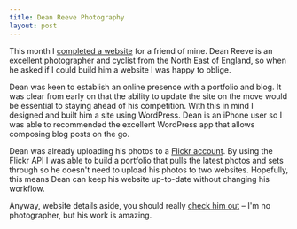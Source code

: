 ```yaml
---
title: Dean Reeve Photography
layout: post
---
```


This month I [completed a website][dean-link] for a friend of mine. Dean Reeve is an excellent photographer and cyclist from the North East of England, so when he asked if I could build him a website I was happy to oblige.

Dean was keen to establish an online presence with a portfolio and blog. It was clear from early on that the ability to update the site on the move would be essential to staying ahead of his competition. With this in mind I designed and built him a site using WordPress. Dean is an iPhone user so I was able to recommended the excellent WordPress app that allows composing blog posts on the go.

Dean was already uploading his photos to a [Flickr account][dean-flickr]. By using the Flickr API I was able to build a portfolio that pulls the latest photos and sets through so he doesn't need to upload his photos to two websites. Hopefully, this means Dean can keep his website up-to-date without changing his workflow.

Anyway, website details aside, you should really [check him out][dean-link] – I'm no photographer, but his work is amazing.

[dean-link]: http://deanreevephotography.co.uk "Dean Reeve Photography"
[dean-flickr]: http://www.flickr.com/photos/deanreeve/ "Dean Reeve on Flickr"
